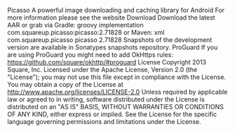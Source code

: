 Picasso A powerful image downloading and caching library for Android For more information please see the website Download Download the latest AAR or grab via Gradle: groovy implementation com.squareup.picasso:picasso:2.71828 or Maven: xml <dependency> <groupId>com.squareup.picasso</groupId> <artifactId>picasso</artifactId> <version>2.71828</version> </dependency> Snapshots of the development version are available in Sonatypes snapshots repository. ProGuard If you are using ProGuard you might need to add OkHttps rules: https://github.com/square/okhttp/#proguard License Copyright 2013 Square, Inc. Licensed under the Apache License, Version 2.0 (the "License"); you may not use this file except in compliance with the License. You may obtain a copy of the License at http://www.apache.org/licenses/LICENSE-2.0 Unless required by applicable law or agreed to in writing, software distributed under the License is distributed on an "AS IS" BASIS, WITHOUT WARRANTIES OR CONDITIONS OF ANY KIND, either express or implied. See the License for the specific language governing permissions and limitations under the License.